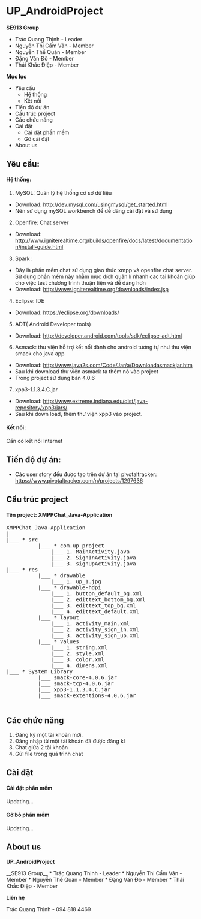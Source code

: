 # UP_AndroidProject

__SE913 Group__
* Trác Quang Thịnh - Leader
* Nguyễn Thị Cẩm Vân - Member
* Nguyễn Thế Quân - Member
* Đặng Văn Đô - Member
* Thái Khắc Điệp - Member

**Mục lục**
 - Yêu cầu
    - Hệ thống
    - Kết nối
 - Tiến độ dự án
 - Cấu trúc project
 - Các chức năng
 - Cài đặt
    - Cài đặt phần mềm
    - Gỡ cài đặt
 - About us

## Yêu cầu:
#### Hệ thống:

1. MySQL: Quản lý hệ thống cơ sở dữ liệu
  * Download: http://dev.mysql.com/usingmysql/get_started.html
  * Nên sử dụng mySQL workbench để dễ dàng cài đặt và sử dụng
2. Openfire: Chat server
  * Download: http://www.igniterealtime.org/builds/openfire/docs/latest/documentation/install-guide.html
3. Spark : 
  * Đây là phần mềm chat sử dụng giao thức xmpp và openfire chat server. Sử dụng phần mềm này nhằm mục đích quản lí nhanh cac tai khoản giúp cho việc test chương trình thuận tiện và dễ dàng hơn
  * Download: http://www.igniterealtime.org/downloads/index.jsp
4. Eclipse: IDE
  * Download: https://eclipse.org/downloads/
5. ADT( Android Developer tools)
  * Download: http://developer.android.com/tools/sdk/eclipse-adt.html
6. Asmack: thư viện hỗ trợ kết nối dành cho android tương tự như thư viện smack cho java app
  * Download: http://www.java2s.com/Code/Jar/a/Downloadasmackjar.htm
  * Sau khi download thư viện asmack ta thêm nó vào project
  * Trong project sử dụng bản 4.0.6
7. xpp3-1.1.3.4.C.jar
  * Download: http://www.extreme.indiana.edu/dist/java-repository/xpp3/jars/
  * Sau khi down load, thêm thư viện xpp3 vào project.
 
#### Kết nối:
  Cần có kết nối Internet

## Tiến độ dự án:
 * Các user story đều được tạo trên dự án tại pivotaltracker: https://www.pivotaltracker.com/n/projects/1297636
 
## Cấu trúc project
#### Tên project: XMPPChat_Java-Application
<pre>
XMPPChat_Java-Application
|
|___ * src
          |___ * com.up_project
              |___ 1. MainActivity.java
              |___ 2. SignInActivity.java
              |___ 3. signUpActivity.java
|___ * res
          |___ * drawable
              |___ 1. up_1.jpg
          |___ * drawable-hdpi
              |___ 1. button_default_bg.xml
              |___ 2. edittext_bottom_bg.xml
              |___ 3. edittext_top_bg.xml
              |___ 4. edittext_default.xml
          |___ * layout
              |___ 1. activity_main.xml
              |___ 2. activity_sign_in.xml
              |___ 3. activity_sign_up.xml
          |___ * values
              |___ 1. string.xml
              |___ 2. style.xml
              |___ 3. color.xml
              |___ 4. dimens.xml
|___ * System Library
          |___ smack-core-4.0.6.jar
          |___ smack-tcp-4.0.6.jar
          |___ xpp3-1.1.3.4.C.jar
          |___ smack-extentions-4.0.6.jar
 </pre>   
 
## Các chức năng
1. Đăng ký một tài khoản mới.
2. Đăng nhập từ một tài khoản đã được đăng kí
3. Chat giữa 2 tài khoản
4. Gửi file trong quá trình chat

## Cài đặt
#### Cài đặt phần mềm
 Updating...
#### Gỡ bỏ phần mềm
 Updating...
 
## About us
<p><b>UP_AndroidProject</b></p>  
__SE913 Group__
* Trác Quang Thịnh - Leader
* Nguyễn Thị Cẩm Vân - Member
* Nguyễn Thế Quân - Member
* Đặng Văn Đô - Member
* Thái Khắc Điệp - Member

__Liên hệ__

Trác Quang Thịnh - 094 818 4469
